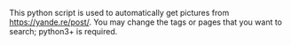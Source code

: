 This python script is used to automatically get pictures from https://yande.re/post/. You may change the tags or pages that you want to search; python3+ is required.
